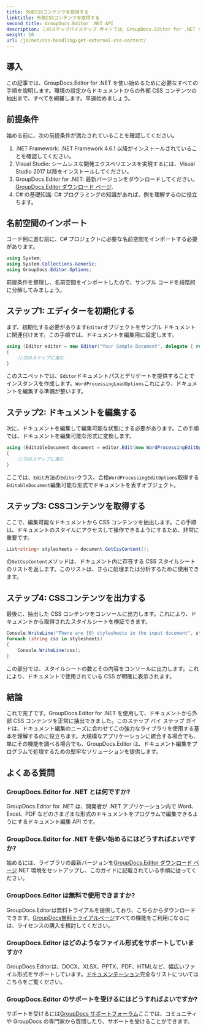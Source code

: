 ```yaml
---
title: 外部CSSコンテンツを取得する
linktitle: 外部CSSコンテンツを取得する
second_title: GroupDocs.Editor .NET API
description: このステップバイステップ ガイドでは、GroupDocs.Editor for .NET を使用してドキュメントから外部 CSS コンテンツを抽出する方法を説明します。ドキュメントを統合する開発者に最適です。
weight: 10
url: /ja/net/css-handling/get-external-css-content/
---
```

## 導入
この記事では、GroupDocs.Editor for .NET を使い始めるために必要なすべての手順を説明します。環境の設定からドキュメントからの外部 CSS コンテンツの抽出まで、すべてを網羅します。早速始めましょう。
## 前提条件
始める前に、次の前提条件が満たされていることを確認してください。
1. .NET Framework: .NET Framework 4.6.1 以降がインストールされていることを確認してください。
2. Visual Studio: シームレスな開発エクスペリエンスを実現するには、Visual Studio 2017 以降をインストールしてください。
3.  GroupDocs.Editor for .NET: 最新バージョンをダウンロードしてください。[GroupDocs.Editor ダウンロード ページ](https://releases.groupdocs.com/editor/net/).
4. C# の基礎知識: C# プログラミングの知識があれば、例を理解するのに役立ちます。
## 名前空間のインポート
コード例に進む前に、C# プロジェクトに必要な名前空間をインポートする必要があります。
```csharp
using System;
using System.Collections.Generic;
using GroupDocs.Editor.Options;
```
前提条件を整理し、名前空間をインポートしたので、サンプル コードを段階的に分解してみましょう。
## ステップ1: エディターを初期化する
まず、初期化する必要があります`Editor`オブジェクトをサンプル ドキュメントに関連付けます。この手順では、ドキュメントを編集用に設定します。
```csharp
using (Editor editor = new Editor("Your Sample Document", delegate { return new WordProcessingLoadOptions(); }))
{
    //次のステップに進む
}
```
このスニペットでは、`Editor`ドキュメントパスとデリゲートを提供することでインスタンスを作成します。`WordProcessingLoadOptions`これにより、ドキュメントを編集する準備が整います。
## ステップ2: ドキュメントを編集する
次に、ドキュメントを編集して編集可能な状態にする必要があります。この手順では、ドキュメントを編集可能な形式に変換します。
```csharp
using (EditableDocument document = editor.Edit(new WordProcessingEditOptions()))
{
    //次のステップに進む
}
```
ここでは、`Edit`方法の`Editor`クラス、合格`WordProcessingEditOptions`取得する`EditableDocument`編集可能な形式でドキュメントを表すオブジェクト。
## ステップ3: CSSコンテンツを取得する
ここで、編集可能なドキュメントから CSS コンテンツを抽出します。この手順は、ドキュメントのスタイルにアクセスして操作できるようにするため、非常に重要です。
```csharp
List<string> stylesheets = document.GetCssContent();
```
の`GetCssContent`メソッドは、ドキュメント内に存在する CSS スタイルシートのリストを返します。このリストは、さらに処理または分析するために使用できます。
## ステップ4: CSSコンテンツを出力する
最後に、抽出した CSS コンテンツをコンソールに出力します。これにより、ドキュメントから取得されたスタイルシートを検証できます。
```csharp
Console.WriteLine("There are {0} stylesheets in the input document", stylesheets.Count);
foreach (string css in stylesheets)
{
    Console.WriteLine(css);
}
```
この部分では、スタイルシートの数とその内容をコンソールに出力します。これにより、ドキュメントで使用されている CSS が明確に表示されます。
## 結論
これで完了です。GroupDocs.Editor for .NET を使用して、ドキュメントから外部 CSS コンテンツを正常に抽出できました。このステップ バイ ステップ ガイドは、ドキュメント編集のニーズに合わせてこの強力なライブラリを使用する基本を理解するのに役立ちます。大規模なアプリケーションに統合する場合でも、単にその機能を調べる場合でも、GroupDocs.Editor は、ドキュメント編集をプログラムで処理するための堅牢なソリューションを提供します。
## よくある質問
### GroupDocs.Editor for .NET とは何ですか?
GroupDocs.Editor for .NET は、開発者が .NET アプリケーション内で Word、Excel、PDF などのさまざまな形式のドキュメントをプログラムで編集できるようにするドキュメント編集 API です。
### GroupDocs.Editor for .NET を使い始めるにはどうすればよいですか?
始めるには、ライブラリの最新バージョンを[GroupDocs.Editor ダウンロード ページ](https://releases.groupdocs.com/editor/net/).NET 環境をセットアップし、このガイドに記載されている手順に従ってください。
### GroupDocs.Editor は無料で使用できますか?
 GroupDocs.Editorは無料トライアルを提供しており、こちらからダウンロードできます。[GroupDocs無料トライアルページ](https://releases.groupdocs.com/)すべての機能をご利用になるには、ライセンスの購入を検討してください。
### GroupDocs.Editor はどのようなファイル形式をサポートしていますか?
 GroupDocs.Editorは、DOCX、XLSX、PPTX、PDF、HTMLなど、幅広いファイル形式をサポートしています。[ドキュメンテーション](https://tutorials.groupdocs.com/editor/net/)完全なリストについてはこちらをご覧ください。
### GroupDocs.Editor のサポートを受けるにはどうすればよいですか?
サポートを受けるには[GroupDocs サポートフォーラム](https://forum.groupdocs.com/c/editor/20)ここでは、コミュニティや GroupDocs の専門家から質問したり、サポートを受けることができます。